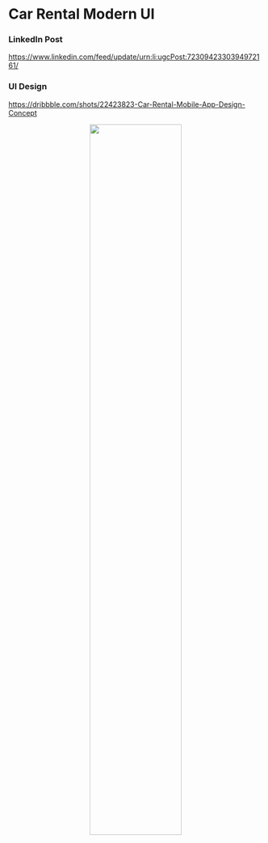 # Car Rental Modern UI

### LinkedIn Post
https://www.linkedin.com/feed/update/urn:li:ugcPost:7230942330394972161/

### UI Design
https://dribbble.com/shots/22423823-Car-Rental-Mobile-App-Design-Concept

<p align="center" width="50%">
    <img width="60%" src="https://github.com/user-attachments/assets/b4cc4d89-7aef-4ef9-b32d-9feff50232b1">
</p>
